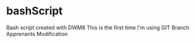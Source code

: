 # bashScript
Bash script created with DWM8
This is the first time I'm using GIT
Branch Apprenants
Modification 
